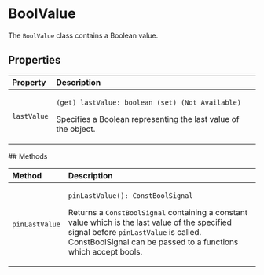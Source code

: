 # BoolValue

The `BoolValue` class contains a Boolean value.

## Properties

<table>
  <thead>
    <tr>
      <th style="text-align:left">Property</th>
      <th style="text-align:left">Description</th>
    </tr>
  </thead>
  <tbody>
    <tr>
      <td style="text-align:left"><code>lastValue</code>
      </td>
      <td style="text-align:left">
        <p><code>(get) lastValue: boolean (set) (Not Available)</code>
        </p>
        <p>Specifies a Boolean representing the last value of the object.</p>
      </td>
    </tr>
  </tbody>
</table>## Methods

<table>
  <thead>
    <tr>
      <th style="text-align:left">Method</th>
      <th style="text-align:left">Description</th>
    </tr>
  </thead>
  <tbody>
    <tr>
      <td style="text-align:left"><code>pinLastValue</code>
      </td>
      <td style="text-align:left">
        <p><code>pinLastValue(): ConstBoolSignal</code>
        </p>
        <p>Returns a <code>ConstBoolSignal</code> containing a constant value which
          is the last value of the specified signal before <code>pinLastValue</code> is
          called. ConstBoolSignal can be passed to a functions which accept bools.</p>
      </td>
    </tr>
  </tbody>
</table>
